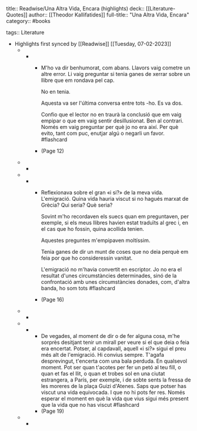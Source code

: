 title:: Readwise/Una Altra Vida, Encara (highlights)
deck:: [[Literature-Quotes]]
author:: [[Theodor Kallifatides]]
full-title:: "Una Altra Vida, Encara"
category:: #books

tags:: Literature

- Highlights first synced by [[Readwise]] [[Tuesday, 07-02-2023]]
	- -
		- M'ho va dir benhumorat, com abans. Llavors vaig cometre un altre error. Li vaig preguntar si tenia ganes de xerrar sobre un llibre que em rondava pel cap.
		  
		  No en tenia.
		  
		  Aquesta va ser l'última conversa entre tots -ho. Es va dos.
		  
		  Confio que el lector no en traurà la conclusió que em vaig empipar o que em vaig sentir desillusionat. Ben al contrari. Només em vaig preguntar per què jo no era així. Per què evito, tant com puc, enutjar algú o negarli un favor. #flashcard
		- (Page 12)
	- -
	- -
		- Reflexionava sobre el gran «i si?» de la meva vida. L'emigració. Quina vida hauria viscut si no hagués marxat de Grècia? Qui seria? Què seria?
		  
		  Sovint m'ho recordaven els suecs quan em preguntaven, per exemple, si els meus llibres havien estat traduïts al grec i, en el cas que ho fossin, quina acollida tenien.
		  
		  Aquestes preguntes m'empipaven moltíssim.
		  
		  Tenia ganes de dir un munt de coses que no deia perquè em feia por que ho consideressin vanitat.
		  
		  L'emigració no m'havia convertit en escriptor. Jo no era el resultat d'unes circumstàncies determinades, sinó de la confrontació amb unes circumstàncies donades, com, d'altra banda, ho som tots #flashcard
		- (Page 16)
	- -
	- -
		- De vegades, al moment de dir o de fer alguna cosa, m'he sorprès desitjant tenir un mirall per veure si el que deia o feia era encertat. Potser, al capdavall, aquell «i si?» sigui el preu més alt de l'emigració. Hi convius sempre. T'agafa desprevingut, t'encerta com una bala perduda. En qualsevol moment. Pot ser quan t'acotes per fer un petó al teu fill, o quan et fas el llit, o quan et trobes sol en una ciutat estrangera, a París, per exemple, i de sobte sents la fressa de les moreres de la plaça  Guizi d'Atenes. Saps que potser has viscut una vida equivocada. I que no hi pots fer res. Només esperar el moment en què la vida que vius sigui més present que la vida que no has viscut #flashcard
		- (Page 19)
	- -